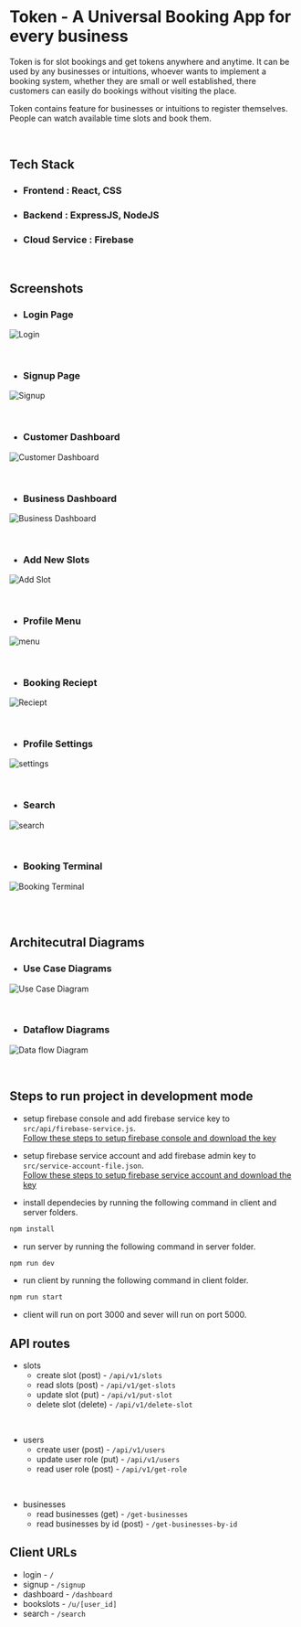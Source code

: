 # Token - A Universal Booking App for every business

Token is for slot bookings and get tokens anywhere and anytime. It can be used by any businesses or intuitions, whoever wants to implement a booking system, whether they are small or well established, there customers can easily do bookings without visiting the place.
	
Token contains feature for businesses or intuitions to register themselves. People can watch available time slots and book them. 

<br/>

## Tech Stack

- ### Frontend : React, CSS
- ### Backend : ExpressJS, NodeJS
- ### Cloud Service : Firebase

<br/>


## Screenshots

- ### Login Page
![Login](https://user-images.githubusercontent.com/52004037/214092683-d3e79095-bd1a-4b7b-b86a-fbbaf9be0579.png)

<br/>

- ### Signup Page
![Signup](https://user-images.githubusercontent.com/52004037/214092785-47347047-cdcf-4718-a9d5-b35f3610f91f.png)

<br/>

- ### Customer Dashboard
![Customer Dashboard](https://user-images.githubusercontent.com/52004037/214092899-125addd1-6456-4a23-a3a0-a9a610765374.png)

<br/>

- ### Business Dashboard
![Business Dashboard](https://user-images.githubusercontent.com/52004037/214092959-c9dcff2b-a78c-445f-9d7d-421cf4452e09.png)

<br/>

- ### Add New Slots
![Add Slot](https://user-images.githubusercontent.com/52004037/214093015-f0b153ee-a603-44ab-9749-4780302a7b69.png)

<br/>

- ### Profile Menu
![menu](https://user-images.githubusercontent.com/52004037/214093086-248db889-e46f-4296-934f-d0401b8ec85f.png)

<br/>

- ### Booking Reciept
![Reciept](https://user-images.githubusercontent.com/52004037/214093150-4625f49a-12a8-4c4f-9b98-e79760f7fb76.png)

<br/>

- ### Profile Settings
![settings](https://user-images.githubusercontent.com/52004037/214093196-dff3c3d2-b0a8-49c3-a555-d9be9275fbe7.png)

<br/>

- ### Search
![search](https://user-images.githubusercontent.com/52004037/214093260-bdd7f7ae-b778-4855-a388-fd1d2420b15e.png)

<br/>

- ### Booking Terminal
![Booking Terminal](https://user-images.githubusercontent.com/52004037/214093313-be9d74d3-9af5-40eb-bd8a-29be0a1baa3b.png)

<br/>

<br/>

## Architecutral Diagrams

- ### Use Case Diagrams
![Use Case Diagram](https://user-images.githubusercontent.com/52004037/214093380-8cf2a135-185c-426e-a901-5de76a7d2e74.png)

<br/>

- ### Dataflow Diagrams
![Data flow Diagram](https://user-images.githubusercontent.com/52004037/214093421-770c6430-4290-46ec-a012-199dcc45532e.png)

<br/>

## Steps to run project in development mode
- setup firebase console and add firebase service key to
```src/api/firebase-service.js```.<br>
[Follow these steps to setup firebase console and download the key](https://firebase.google.com/docs/web/setup)

- setup firebase service account and add firebase admin key to
```src/service-account-file.json```.<br>
[Follow these steps to setup firebase service account and download the key](https://cloud.google.com/docs/authentication/getting-started)

- install dependecies by running the following command in client and server folders.

```bash
npm install
```

- run server by running the following command in server folder.

```bash
npm run dev
```

- run client by running the following command in client folder.

```bash
npm run start
```

- client will run on port 3000 and sever will run on port 5000.

## API routes

- slots
    - create slot (post) - ``` /api/v1/slots ```
    - read slots (post) - ``` /api/v1/get-slots ```
    - update slot (put) - ``` /api/v1/put-slot ```
    - delete slot (delete) - ``` /api/v1/delete-slot ```

</br>

- users 
    - create user (post) - ``` /api/v1/users ```
    - update user role (put) - ``` /api/v1/users ```
    - read user role (post) - ``` /api/v1/get-role ```

</br>

- businesses 
    - read businesses (get) - ``` /get-businesses ```
    - read businesses by id (post) - ``` /get-businesses-by-id ```

## Client URLs

- login - ``` / ```
- signup - ``` /signup ```
- dashboard - ``` /dashboard ```
- bookslots - ``` /u/[user_id] ```
- search - ``` /search ```
